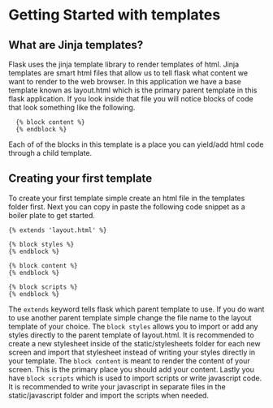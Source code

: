 # Getting Started with templates

## What are Jinja templates?
Flask uses the jinja template library to render templates of html. Jinja templates are smart html files that allow us to tell flask what content we want to render to the web browser. In this application we have a base template known as layout.html which is the primary parent template in this flask application. If you look inside that file you will notice blocks of code that look something like the following.
```
  {% block content %}
  {% endblock %}
``` 
Each of of the blocks in this template is a place you can yield/add html code through a child template.

## Creating your first template
To create your first template simple create an html file in the templates folder first. Next you can copy in paste the following code snippet as a boiler plate to get started.
```
{% extends 'layout.html' %}

{% block styles %}
{% endblock %}

{% block content %}
{% endblock %}

{% block scripts %}
{% endblock %}
```
The `extends` keyword tells flask which parent template to use. If you do want to use another parent template simple change the file name to the layout template of your choice. The `block styles` allows you to import or add any styles directly to the parent template of layout.html. It is recommended to create a new stylesheet inside of the static/stylesheets folder for each new screen and import that stylesheet instead of writing your styles directly in your template. The `block content` is meant to render the content of your screen. This is the primary place you should add your content. Lastly you have `block scripts` which is used to import scripts or write javascript code. It is recommended to write your javascript in separate files in the static/javascript folder and import the scripts when needed.

